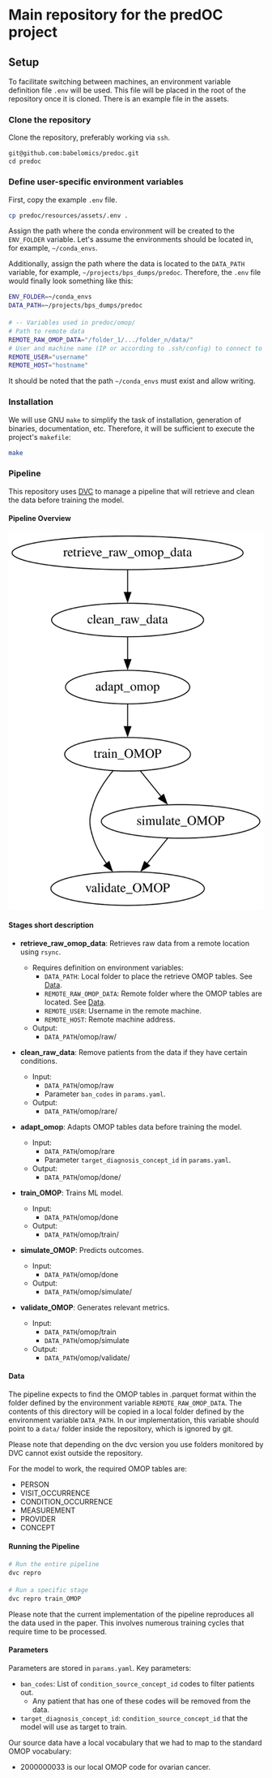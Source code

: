 # Main repository for the predOC project

## Setup
To facilitate switching between machines, an environment variable definition file `.env` will be used. This file will be placed in the root of the repository once it is cloned. There is an example file in the assets.

### Clone the repository

Clone the repository, preferably working via `ssh`.
```
git@github.com:babelomics/predoc.git
cd predoc
```

### Define user-specific environment variables

First, copy the example `.env` file.
```bash
cp predoc/resources/assets/.env .
```

Assign the path where the conda environment will be created to the `ENV_FOLDER` variable. Let's assume the environments should be located in, for example, `~/conda_envs`.

Additionally, assign the path where the data is located to the `DATA_PATH` variable, for example, `~/projects/bps_dumps/predoc`. Therefore, the `.env` file would finally look something like this:

```bash
ENV_FOLDER=~/conda_envs
DATA_PATH=~/projects/bps_dumps/predoc

# -- Variables used in predoc/omop/
# Path to remote data
REMOTE_RAW_OMOP_DATA="/folder_1/.../folder_n/data/"
# User and machine name (IP or according to .ssh/config) to connect to
REMOTE_USER="username"
REMOTE_HOST="hostname"
```

It should be noted that the path `~/conda_envs` must exist and allow writing.

### Installation

We will use GNU `make` to simplify the task of installation, generation of binaries, documentation, etc. Therefore, it will be sufficient to execute the project's `makefile`:

```bash
make
```

### Pipeline

This repository uses [DVC](https://dvc.org/) to manage a pipeline that will retrieve and clean the data before training the model.

#### Pipeline Overview

![Pipeline DAG](./pipeline.svg)

#### Stages short description

- **retrieve_raw_omop_data**: Retrieves raw data from a remote location using `rsync`.
  - Requires definition on environment variables:
    - `DATA_PATH`: Local folder to place the retrieve OMOP tables. See [Data](#data).
    - `REMOTE_RAW_OMOP_DATA`: Remote folder where the OMOP tables are located. See [Data](#data).
    - `REMOTE_USER`: Username in the remote machine.
    - `REMOTE_HOST`: Remote machine address.
  - Output:
    - `DATA_PATH`/omop/raw/

- **clean_raw_data**: Remove patients from the data if they have certain conditions.
  - Input:
    - `DATA_PATH`/omop/raw
    - Parameter `ban_codes` in `params.yaml`.
  - Output:
    - `DATA_PATH`/omop/rare/

- **adapt_omop**: Adapts OMOP tables data before training the model.
  - Input:
    - `DATA_PATH`/omop/rare
    - Parameter `target_diagnosis_concept_id` in `params.yaml`.
  - Output:
    - `DATA_PATH`/omop/done/

- **train_OMOP**: Trains ML model.
  - Input:
    - `DATA_PATH`/omop/done
  - Output:
    - `DATA_PATH`/omop/train/

- **simulate_OMOP**: Predicts outcomes.
  - Input:
    - `DATA_PATH`/omop/done
  - Output:
    - `DATA_PATH`/omop/simulate/

- **validate_OMOP**: Generates relevant metrics.
  - Input:
    - `DATA_PATH`/omop/train
    - `DATA_PATH`/omop/simulate
  - Output:
    - `DATA_PATH`/omop/validate/

#### Data

The pipeline expects to find the OMOP tables in .parquet format within the folder defined by the environment variable `REMOTE_RAW_OMOP_DATA`. The contents of this directory will be copied in
a local folder defined by the environment variable `DATA_PATH`. In our implementation, this variable should point to a `data/` folder inside the repository, which is ignored by git.

Please note that depending on the dvc version you use folders monitored by DVC cannot exist
outside the repository.

For the model to work, the required OMOP tables are:

- PERSON
- VISIT_OCCURRENCE
- CONDITION_OCCURRENCE
- MEASUREMENT
- PROVIDER
- CONCEPT

#### Running the Pipeline

```bash
# Run the entire pipeline
dvc repro

# Run a specific stage
dvc repro train_OMOP
```

Please note that the current implementation of the pipeline reproduces all the data used in the paper. This involves numerous training cycles that require time to be processed.

#### Parameters

Parameters are stored in `params.yaml`. Key parameters:

- `ban_codes`: List of `condition_source_concept_id` codes to filter patients out.
  - Any patient that has one of these codes will be removed from the data.
- `target_diagnosis_concept_id`: `condition_source_concept_id` that the model will use as target to train.

Our source data have a local vocabulary that we had to map to the standard OMOP vocabulary:

- 2000000033 is our local OMOP code for ovarian cancer.
